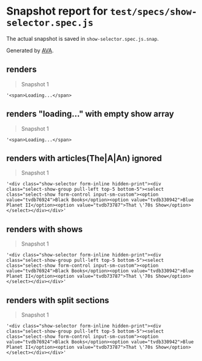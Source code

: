 # Snapshot report for `test/specs/show-selector.spec.js`

The actual snapshot is saved in `show-selector.spec.js.snap`.

Generated by [AVA](https://ava.li).

## renders

> Snapshot 1

    '<span>Loading...</span>

## renders "loading..." with empty show array

> Snapshot 1

    '<span>Loading...</span>

## renders with articles(The|A|An) ignored

> Snapshot 1

    '<div class="show-selector form-inline hidden-print"><div class="select-show-group pull-left top-5 bottom-5"><select class="select-show form-control input-sm-custom"><option value="tvdb76924">Black Books</option><option value="tvdb330942">Blue Planet II</option><option value="tvdb73787">That \'70s Show</option></select></div></div>'

## renders with shows

> Snapshot 1

    '<div class="show-selector form-inline hidden-print"><div class="select-show-group pull-left top-5 bottom-5"><select class="select-show form-control input-sm-custom"><option value="tvdb76924">Black Books</option><option value="tvdb330942">Blue Planet II</option><option value="tvdb73787">That \'70s Show</option></select></div></div>'

## renders with split sections

> Snapshot 1

    '<div class="show-selector form-inline hidden-print"><div class="select-show-group pull-left top-5 bottom-5"><select class="select-show form-control input-sm-custom"><option value="tvdb76924">Black Books</option><option value="tvdb330942">Blue Planet II</option><option value="tvdb73787">That \'70s Show</option></select></div></div>'
